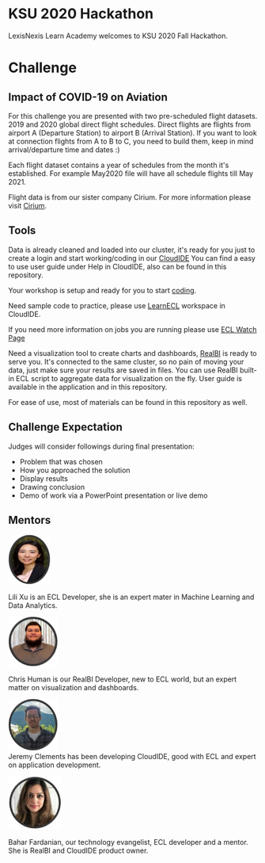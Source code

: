 # KSU 2020 Hackathon

LexisNexis Learn Academy welcomes to KSU 2020 Fall Hackathon.

# Challenge

## Impact of COVID-19 on Aviation

For this challenge you are presented with two pre-scheduled flight datasets. 2019 and 2020 global direct flight schedules. Direct flights are flights from airport A (Departure Station) to airport B (Arrival Station). If you want to look at connection flights from A to B to C, you need to build them, keep in mind arrival/departure time and dates :)

Each flight dataset contains a year of schedules from the month it's established. For example May2020 file will have all schedule flights till May 2021.

Flight data is from our sister company Cirium. For more information please visit
[Cirium](https://www.cirium.com/).

## Tools

Data is already cleaned and loaded into our cluster, it's ready for you just to create a login and start working/coding in our [CloudIDE](https://ide.hpccsystems.com/)
You can find a easy to use user guide under Help in CloudIDE, also can be found in this repository.

Your workshop is setup and ready for you to start [coding]().

Need sample code to practice, please use [LearnECL](https://ide.hpccsystems.com/workspaces/share/291d17d9-e5cb-4fac-83c2-ac5997c28a31) workspace in CloudIDE.

If you need more information on jobs you are running please use [ECL Watch Page]()

Need a visualization tool to create charts and dashboards, [RealBI]() is ready to serve you. It's connected to the same cluster, so no pain of moving your data, just make sure your results are saved in files. You can use RealBI built-in ECL script to aggregate data for visualization on the fly. User guide is available in the application and in this repository.

For ease of use, most of materials can be found in this repository as well.

## Challenge Expectation

Judges will consider followings during final presentation:

- Problem that was chosen
- How you approached the solution
- Display results
- Drawing conclusion
- Demo of work via a PowerPoint presentation or live demo

## Mentors

<dt style="width: 120px;"><img src="./Images/lili.jpg" alt="Lili Xu" width="85" height="100" /></dt>

Lili Xu is an ECL Developer, she is an expert mater in Machine Learning and Data Analytics.

<dt style="width: 120px;"><img src="./Images/chris.jpg" alt="Chris Human" width="100" /></dt>

Chris Human is our RealBI Developer, new to ECL world, but an expert matter on visualization and dashboards.

<dt style="width: 120px;"><img src="./Images/jeremy.jpg" alt="Jeremy Clements" width="100" /></dt>
Jeremy Clements has been developing CloudIDE, good with ECL and expert on application development.

![Bahar Fardanian](./Images/bahar.jpg)

Bahar Fardanian, our technology evangelist, ECL developer and a mentor. She is RealBI and CloudIDE product owner.
